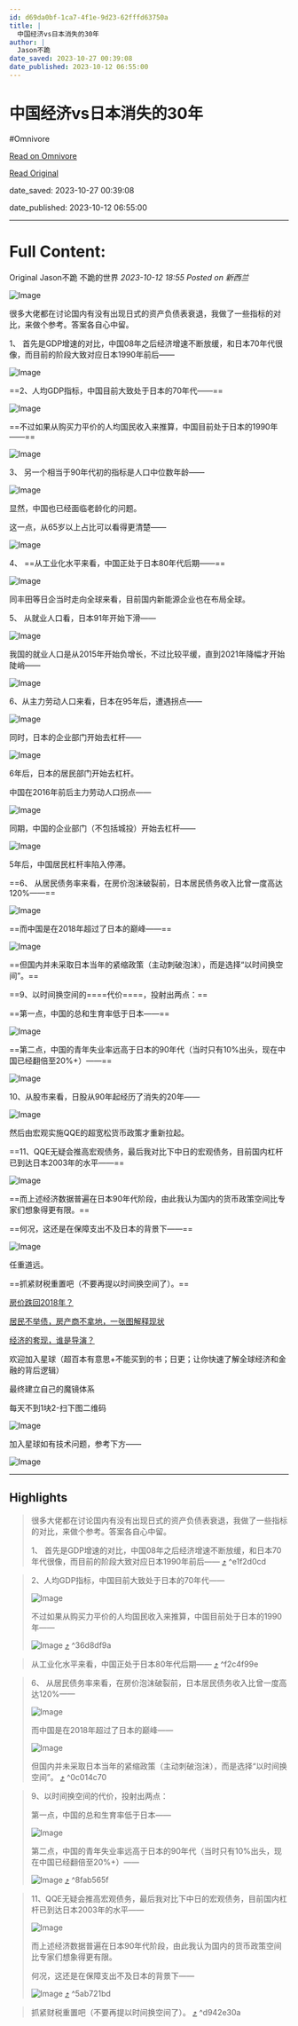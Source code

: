 ```yaml
---
id: d69da0bf-1ca7-4f1e-9d23-62fffd63750a
title: |
  中国经济vs日本消失的30年
author: |
  Jason不跪
date_saved: 2023-10-27 00:39:08
date_published: 2023-10-12 06:55:00
---
```


# 中国经济vs日本消失的30年
#Omnivore

[Read on Omnivore](https://omnivore.app/me/vs-30-18b6f6dca5a)

[Read Original](https://mp.weixin.qq.com/s?__biz=MzkwOTU2NzM0NQ%3D%3D&chksm=c139f75ef64e7e487d99d2e99f061844a218fe70fef86ab56cf46934f703352948a7dd90d625&idx=1&mid=2247484224&scene=21&sn=0eb20adb9f6585acc36b0a6d173201f7)

date_saved: 2023-10-27 00:39:08

date_published: 2023-10-12 06:55:00

--- 

# Full Content: 

Original Jason不跪  不跪的世界 _2023-10-12 18:55_ _Posted on 新西兰_ 

![Image](https://proxy-prod.omnivore-image-cache.app/0x0,sssZRdtDoxXk7WtdhnHSBAn5c97iYPMZhOrKZD6KC_Io/https://mmbiz.qpic.cn/mmbiz_jpg/H9ujOOo7THhj1emWNicFjGAkNch5wSGTuoXLup7JsnGVSNcYkCU4yicopUz1SSlpkPqPZX44Wydcvsk45GNxzD4Q/640?wx_fmt=jpeg)

很多大佬都在讨论国内有没有出现日式的资产负债表衰退，我做了一些指标的对比，来做个参考。答案各自心中留。

1、 首先是GDP增速的对比，中国08年之后经济增速不断放缓，和日本70年代很像，而目前的阶段大致对应日本1990年前后——

![Image](https://proxy-prod.omnivore-image-cache.app/0x0,shwInAsUG2PLnej-91QwnZPBebEIM0DWHj7Uc6ZS9zTY/https://mmbiz.qpic.cn/mmbiz_png/H9ujOOo7THhj1emWNicFjGAkNch5wSGTuUoNVlXyZlARiah2ZUTHZkncHusc4prKSyHY3BGanuruX371Pkcuw8ZQ/640?wx_fmt=png)

==2、人均GDP指标，中国目前大致处于日本的70年代——==

![Image](https://proxy-prod.omnivore-image-cache.app/0x0,sWpSfZJ2j5pixDfI3IL5yzqTnnG1H1FpAkksr391haaE/https://mmbiz.qpic.cn/mmbiz_png/H9ujOOo7THhj1emWNicFjGAkNch5wSGTutL4GDgaRiaRzId3Ifu5lYGibDASArQA2emM71lCjwBS46xkG1YWVDVzg/640?wx_fmt=png)

==不过如果从购买力平价的人均国民收入来推算，中国目前处于日本的1990年——==

![Image](https://proxy-prod.omnivore-image-cache.app/0x0,s7nTu59UyEidQEztpjqtaDZOzZ1HaCatiASizY-SBq1M/https://mmbiz.qpic.cn/mmbiz_png/H9ujOOo7THhj1emWNicFjGAkNch5wSGTuNo4gyRicAZJXKr7AvHNpuwoiayp0g2gTDmZVUnT8gHTSPGno60hklZ4w/640?wx_fmt=png)

3、 另一个相当于90年代初的指标是人口中位数年龄——

![Image](https://proxy-prod.omnivore-image-cache.app/0x0,sdC8cFaKpo0hN6hmbghy1PCOLmxzZgyiUzG726yP_9Tk/https://mmbiz.qpic.cn/mmbiz_png/H9ujOOo7THhj1emWNicFjGAkNch5wSGTuBo7gD4Dq0YV5rb2hibx47l9DH8q8ema7vfXTx7QS8QbGJRoqDvXk84w/640?wx_fmt=png)

显然，中国也已经面临老龄化的问题。

这一点，从65岁以上占比可以看得更清楚——

![Image](https://proxy-prod.omnivore-image-cache.app/0x0,sPAUtrm7HKUw7NH0eb3RwP-Rav18b8M3295xHrf6LW4U/https://mmbiz.qpic.cn/mmbiz_png/H9ujOOo7THhj1emWNicFjGAkNch5wSGTuI6JNrVtJ7RRArA6aXXGqqOVqvcYJDc0OAQia8FyNCAXXEMVtia0ul7iaA/640?wx_fmt=png)

4、 ==从工业化水平来看，中国正处于日本80年代后期——==

![Image](https://proxy-prod.omnivore-image-cache.app/0x0,sYMCzTe9voDF92_eWXpcAiRmLM2i1GCFtMd0f4B3l_Ro/https://mmbiz.qpic.cn/mmbiz_png/H9ujOOo7THhj1emWNicFjGAkNch5wSGTu9T9MElNBjaricCKibcPcv0bRrOzhb8KfCeLfn0wiay0RhE0gC6ANtOy6A/640?wx_fmt=png)

同丰田等日企当时走向全球来看，目前国内新能源企业也在布局全球。

5、 从就业人口看，日本91年开始下滑——

![Image](https://proxy-prod.omnivore-image-cache.app/0x0,stCmTATJYpAUY66QKRz43sC1EbkeVe5HLVUzGhYvSgmY/https://mmbiz.qpic.cn/mmbiz_png/H9ujOOo7THhj1emWNicFjGAkNch5wSGTuy3nqtBDS4MliaZzn65KN3b8Nbicycxyibgs8nX1Ivxnorib4g4cZgOKNdA/640?wx_fmt=png)

我国的就业人口是从2015年开始负增长，不过比较平缓，直到2021年降幅才开始陡峭——

![Image](https://proxy-prod.omnivore-image-cache.app/0x0,spaw7QNyr2tQGyeCqb5Fr3JUMf2S70gmEU3Tr23Dn8RA/https://mmbiz.qpic.cn/mmbiz_png/H9ujOOo7THhj1emWNicFjGAkNch5wSGTut9DfHBhwK0BGHas72edRc7SPk10eeS5xONOAInKZorcMJkF4f8Oz1g/640?wx_fmt=png)

6、从主力劳动人口来看，日本在95年后，遭遇拐点——

![Image](https://proxy-prod.omnivore-image-cache.app/0x0,ssHj9hF3tzB69dG-ydjKzK-30fcqD0Mmj1ebFKTZme6Y/https://mmbiz.qpic.cn/mmbiz_png/H9ujOOo7THhj1emWNicFjGAkNch5wSGTuTvjaBcf3DppicqfNic5I1xCvUDVribmE9l9QPBeYFXRpTDwwyiay3AxcIQ/640?wx_fmt=png)

同时，日本的企业部门开始去杠杆——

![Image](https://proxy-prod.omnivore-image-cache.app/0x0,sC10zcF9uZsE58s1vz2noZaxd3HGmI0mbQs0leU_lw5g/https://mmbiz.qpic.cn/mmbiz_png/H9ujOOo7THhj1emWNicFjGAkNch5wSGTuiaAib5KrLlRywyupnqzAF4zbNicka220SkicOe94T5f3yGgtx32DEcZ24g/640?wx_fmt=png)

6年后，日本的居民部门开始去杠杆。

中国在2016年前后主力劳动人口拐点——

![Image](https://proxy-prod.omnivore-image-cache.app/0x0,s-7-HMS1B0I25cSnjlmDJa4dEYxo2BYr8icR18cbU5zU/https://mmbiz.qpic.cn/mmbiz_png/H9ujOOo7THhj1emWNicFjGAkNch5wSGTuy4GUl28VcUk97t9GfFv0edLGYSI5iaSjPp2kGBtyDs1n0xey5qibbiaicw/640?wx_fmt=png)

同期，中国的企业部门（不包括城投）开始去杠杆——

![Image](https://proxy-prod.omnivore-image-cache.app/0x0,sgZcUlNWY0AmKFU2kqGVMXjUE7gzHRWks3ii93svLIqM/https://mmbiz.qpic.cn/mmbiz_png/H9ujOOo7THhj1emWNicFjGAkNch5wSGTubkJnPM6jNXc94wmgo3YAicdlgNiamyZrV0OnGOpfmaocxowx6RHMick6Q/640?wx_fmt=png)

5年后，中国居民杠杆率陷入停滞。

==6、 从居民债务率来看，在房价泡沫破裂前，日本居民债务收入比曾一度高达120%——==

![Image](https://proxy-prod.omnivore-image-cache.app/0x0,sANVMySvoOE6jAK1CoINmPdjyeWtkH1V20P4IjVQLJsM/https://mmbiz.qpic.cn/mmbiz_png/H9ujOOo7THhj1emWNicFjGAkNch5wSGTuaFRDFfNtsicRS6KhO2CmYibr8Db0Fyw8icEgVbulicW5zibdCJz4Gsv4yqw/640?wx_fmt=png)

==而中国是在2018年超过了日本的巅峰——==

![Image](https://proxy-prod.omnivore-image-cache.app/0x0,sc0QilGXV35LklWxwjwN_90e1wZZpH9zxOK9HdrnoN3g/https://mmbiz.qpic.cn/mmbiz_png/H9ujOOo7THhj1emWNicFjGAkNch5wSGTultiajn4GvxRSiapGhhLgwxkOsvwSkDpPXUwPXWLlRvCpcWc6ahAEv3iaw/640?wx_fmt=png)

==但国内并未采取日本当年的紧缩政策（主动刺破泡沫），而是选择“以时间换空间”。==

==9、以时间换空间的====代价====，投射出两点：==

==第一点，中国的总和生育率低于日本——==

![Image](https://proxy-prod.omnivore-image-cache.app/0x0,sNRQDOF4TspjjC839QnVd45qkt43bUzkJHCXXYTLlb50/https://mmbiz.qpic.cn/mmbiz_png/H9ujOOo7THhj1emWNicFjGAkNch5wSGTuVzFey9fpSgulPwC3rlp7xEJAltECcQVqH5jyq9B5dd8wVhibnico14bw/640?wx_fmt=png)

==第二点，中国的青年失业率远高于日本的90年代（当时只有10%出头，现在中国已经翻倍至20%+）——==

![Image](https://proxy-prod.omnivore-image-cache.app/0x0,sGTNdPgB3L6UB8Yv9NwxP4sqJpOFKCeiA6y_-Pm-qNDA/https://mmbiz.qpic.cn/mmbiz_png/H9ujOOo7THhj1emWNicFjGAkNch5wSGTuMFicGq9NyialskK9F9KuZgGjYoBhsx9sXHdbU3kYlpeD2r7ibic0qgQ5UA/640?wx_fmt=png)

10、从股市来看，日股从90年起经历了消失的20年——

![Image](https://proxy-prod.omnivore-image-cache.app/0x0,sonbiD45Nt8koh9eoRT4Jn5Q29u0KiUTbgUBIwrSHgLE/https://mmbiz.qpic.cn/mmbiz_png/H9ujOOo7THhj1emWNicFjGAkNch5wSGTu6ddQpyEXI3kzYvkssG0wq6QYo6t1ZKY2qdPvl2ibc4sRCSqR9NcFCBg/640?wx_fmt=png)

然后由宏观实施QQE的超宽松货币政策才重新拉起。

==11、QQE无疑会推高宏观债务，最后我对比下中日的宏观债务，目前国内杠杆已到达日本2003年的水平——==

![Image](https://proxy-prod.omnivore-image-cache.app/0x0,sLTEYz6b6r0CsRr5G7guv754k3RjRIOgWjRK3VdJQukY/https://mmbiz.qpic.cn/mmbiz_png/H9ujOOo7THhj1emWNicFjGAkNch5wSGTu15y1onkf4lqeFo6WTqDp4JjLQRLg0cdUOcGnicQ8z4okwX7lLPuicIfg/640?wx_fmt=png)

==而上述经济数据普遍在日本90年代阶段，由此我认为国内的货币政策空间比专家们想象得更有限。==

==何况，这还是在保障支出不及日本的背景下——==

![Image](https://proxy-prod.omnivore-image-cache.app/0x0,s7K4Rqv5uoyqPu7PIn4AcuB6L0q1bMZIzH9JKKpYOqTE/https://mmbiz.qpic.cn/mmbiz_png/H9ujOOo7THhj1emWNicFjGAkNch5wSGTuHv39hO5sibrmfE9cBGVWg8icTJTWicNic5iby7JJ7KIB2Z6iaVC4ibkjOYZwg/640?wx_fmt=png)

任重道远。

==抓紧财税重置吧（不要再提以时间换空间了）。==

[房价跌回2018年？](http://mp.weixin.qq.com/s?%5F%5Fbiz=MzkwOTU2NzM0NQ==&mid=2247484107&idx=1&sn=a25e488c4a10b3e433e43adbb090be9d&chksm=c139f6d5f64e7fc3cf1839c505d50bf57f8c36bd066302adc37d02fa438856c667e69993814e&scene=21#wechat%5Fredirect)  

[居民不举债，房产商不拿地，一张图解释现状](http://mp.weixin.qq.com/s?%5F%5Fbiz=MzkwOTU2NzM0NQ==&mid=2247484069&idx=1&sn=24790945632354603092bd460d1961cf&chksm=c139f6bbf64e7fad82e30c676846224b904077bc0ec6fb00b0b7d010277edb395db3b6ba5cd8&scene=21#wechat%5Fredirect)  

[经济的套现，谁是导演？](http://mp.weixin.qq.com/s?%5F%5Fbiz=MzkwOTU2NzM0NQ==&mid=2247484035&idx=1&sn=bef2dee7bea10444108fa88985d2f947&chksm=c139f69df64e7f8b4065d32e7f0c19af73034abb7a8913329b4684dbe9bd827cf8b520b00e0c&scene=21#wechat%5Fredirect)

欢迎加入星球（超百本有意思+不能买到的书；日更；让你快速了解全球经济和金融的背后逻辑）

最终建立自己的魔镜体系

每天不到1块2-扫下图二维码

![Image](https://proxy-prod.omnivore-image-cache.app/0x0,sxMTi5RAzdZsZ1Ugmg2HM96_vur1w63S2hoBBPGF4yMI/https://mmbiz.qpic.cn/mmbiz_jpg/H9ujOOo7THhj1emWNicFjGAkNch5wSGTuxbl9ibtrqj4uDHibskibQEHRGdYoJ7f2lZxibSP4cAkqfFZvb2UyicWMjCQ/640?wx_fmt=jpeg&wxfrom=5&wx_lazy=1&wx_co=1)

加入星球如有技术问题，参考下方——

![Image](https://proxy-prod.omnivore-image-cache.app/0x0,sH3nV_MZsBmE7R7JbqTucrR0zzPLxCNRM6lvck1sxcMo/https://mmbiz.qpic.cn/mmbiz_png/ZdVicjJ0eCjlNeibVrvibiaelPdVibNxMTaWe4wSLVTLNSTRbETgtZ6jFvUEhgg2NhfRrLDuNhMBkKXpRACSoRRl1aA/640?wx_fmt=png&wxfrom=5&wx_lazy=1&wx_co=1)

---

## Highlights

> 很多大佬都在讨论国内有没有出现日式的资产负债表衰退，我做了一些指标的对比，来做个参考。答案各自心中留。
> 
> 1、 首先是GDP增速的对比，中国08年之后经济增速不断放缓，和日本70年代很像，而目前的阶段大致对应日本1990年前后—— [⤴️](https://omnivore.app/me/vs-30-18b6f6dca5a#e1f2d0cd-d540-467a-b559-3dee1bb551c6)  ^e1f2d0cd

> 2、人均GDP指标，中国目前大致处于日本的70年代——
> 
> ![Image](https://proxy-prod.omnivore-image-cache.app/0x0,sWpSfZJ2j5pixDfI3IL5yzqTnnG1H1FpAkksr391haaE/https://mmbiz.qpic.cn/mmbiz_png/H9ujOOo7THhj1emWNicFjGAkNch5wSGTutL4GDgaRiaRzId3Ifu5lYGibDASArQA2emM71lCjwBS46xkG1YWVDVzg/640?wx_fmt=png)
> 
> 不过如果从购买力平价的人均国民收入来推算，中国目前处于日本的1990年——
> 
> ![Image](https://proxy-prod.omnivore-image-cache.app/0x0,s7nTu59UyEidQEztpjqtaDZOzZ1HaCatiASizY-SBq1M/https://mmbiz.qpic.cn/mmbiz_png/H9ujOOo7THhj1emWNicFjGAkNch5wSGTuNo4gyRicAZJXKr7AvHNpuwoiayp0g2gTDmZVUnT8gHTSPGno60hklZ4w/640?wx_fmt=png) [⤴️](https://omnivore.app/me/vs-30-18b6f6dca5a#36d8df9a-0f32-4b69-9a59-6448ee46769d)  ^36d8df9a

> 从工业化水平来看，中国正处于日本80年代后期—— [⤴️](https://omnivore.app/me/vs-30-18b6f6dca5a#f2c4f99e-35f0-4620-b7d2-19de01cf0618)  ^f2c4f99e

> 6、 从居民债务率来看，在房价泡沫破裂前，日本居民债务收入比曾一度高达120%——
> 
> ![Image](https://proxy-prod.omnivore-image-cache.app/0x0,sANVMySvoOE6jAK1CoINmPdjyeWtkH1V20P4IjVQLJsM/https://mmbiz.qpic.cn/mmbiz_png/H9ujOOo7THhj1emWNicFjGAkNch5wSGTuaFRDFfNtsicRS6KhO2CmYibr8Db0Fyw8icEgVbulicW5zibdCJz4Gsv4yqw/640?wx_fmt=png)
> 
> 而中国是在2018年超过了日本的巅峰——
> 
> ![Image](https://proxy-prod.omnivore-image-cache.app/0x0,sc0QilGXV35LklWxwjwN_90e1wZZpH9zxOK9HdrnoN3g/https://mmbiz.qpic.cn/mmbiz_png/H9ujOOo7THhj1emWNicFjGAkNch5wSGTultiajn4GvxRSiapGhhLgwxkOsvwSkDpPXUwPXWLlRvCpcWc6ahAEv3iaw/640?wx_fmt=png)
> 
> 但国内并未采取日本当年的紧缩政策（主动刺破泡沫），而是选择“以时间换空间”。 [⤴️](https://omnivore.app/me/vs-30-18b6f6dca5a#0c014c70-2f17-4dd5-b40a-2bbe7b4a80f5)  ^0c014c70

> 9、以时间换空间的代价，投射出两点：
> 
> 第一点，中国的总和生育率低于日本——
> 
> ![Image](https://proxy-prod.omnivore-image-cache.app/0x0,sNRQDOF4TspjjC839QnVd45qkt43bUzkJHCXXYTLlb50/https://mmbiz.qpic.cn/mmbiz_png/H9ujOOo7THhj1emWNicFjGAkNch5wSGTuVzFey9fpSgulPwC3rlp7xEJAltECcQVqH5jyq9B5dd8wVhibnico14bw/640?wx_fmt=png)
> 
> 第二点，中国的青年失业率远高于日本的90年代（当时只有10%出头，现在中国已经翻倍至20%+）——
> 
> ![Image](https://proxy-prod.omnivore-image-cache.app/0x0,sGTNdPgB3L6UB8Yv9NwxP4sqJpOFKCeiA6y_-Pm-qNDA/https://mmbiz.qpic.cn/mmbiz_png/H9ujOOo7THhj1emWNicFjGAkNch5wSGTuMFicGq9NyialskK9F9KuZgGjYoBhsx9sXHdbU3kYlpeD2r7ibic0qgQ5UA/640?wx_fmt=png) [⤴️](https://omnivore.app/me/vs-30-18b6f6dca5a#8fab565f-141f-4e50-a1dc-c4882a78a65c)  ^8fab565f

> 11、QQE无疑会推高宏观债务，最后我对比下中日的宏观债务，目前国内杠杆已到达日本2003年的水平——
> 
> ![Image](https://proxy-prod.omnivore-image-cache.app/0x0,sLTEYz6b6r0CsRr5G7guv754k3RjRIOgWjRK3VdJQukY/https://mmbiz.qpic.cn/mmbiz_png/H9ujOOo7THhj1emWNicFjGAkNch5wSGTu15y1onkf4lqeFo6WTqDp4JjLQRLg0cdUOcGnicQ8z4okwX7lLPuicIfg/640?wx_fmt=png)
> 
> 而上述经济数据普遍在日本90年代阶段，由此我认为国内的货币政策空间比专家们想象得更有限。
> 
> 何况，这还是在保障支出不及日本的背景下——
> 
> ![Image](https://proxy-prod.omnivore-image-cache.app/0x0,s7K4Rqv5uoyqPu7PIn4AcuB6L0q1bMZIzH9JKKpYOqTE/https://mmbiz.qpic.cn/mmbiz_png/H9ujOOo7THhj1emWNicFjGAkNch5wSGTuHv39hO5sibrmfE9cBGVWg8icTJTWicNic5iby7JJ7KIB2Z6iaVC4ibkjOYZwg/640?wx_fmt=png) [⤴️](https://omnivore.app/me/vs-30-18b6f6dca5a#5ab721bd-d8bb-4561-8095-da0fc413d8c2)  ^5ab721bd

> 抓紧财税重置吧（不要再提以时间换空间了）。 [⤴️](https://omnivore.app/me/vs-30-18b6f6dca5a#d942e30a-d43b-4394-9191-82d62d55ca6b)  ^d942e30a


